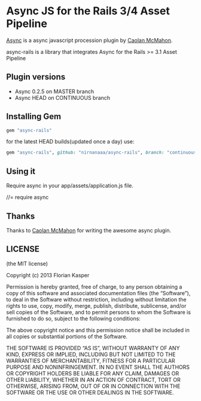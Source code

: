 # Async JS for the Rails 3/4 Asset Pipeline

[Async](https://github.com/caolan/async) is a async javascript procession plugin by [Caolan McMahon](https://github.com/caolan).


async-rails is a library that integrates Async for the Rails >= 3.1 Asset Pipeline

## Plugin versions
* Async 0.2.5 on MASTER branch
* Async HEAD on CONTINUOUS branch

## Installing Gem

```ruby
gem "async-rails"
```

for the latest HEAD builds(updated once a day) use:

```ruby
gem "async-rails", github: "nirnanaaa/async-rails", branch: "continuous"
```

## Using it

Require async in your app/assets/application.js file.

  //= require async

## Thanks
Thanks to [Caolan McMahon](https://github.com/caolan) for writing the awesome async plugin.


## LICENSE
(the MIT license)

Copyright (c) 2013 Florian Kasper

Permission is hereby granted, free of charge, to any person obtaining a copy of this software and associated documentation files (the “Software”), to deal in the Software without restriction, including without limitation the rights to use, copy, modify, merge, publish, distribute, sublicense, and/or sell copies of the Software, and to permit persons to whom the Software is furnished to do so, subject to the following conditions:

The above copyright notice and this permission notice shall be included in all copies or substantial portions of the Software.

THE SOFTWARE IS PROVIDED “AS IS”, WITHOUT WARRANTY OF ANY KIND, EXPRESS OR IMPLIED, INCLUDING BUT NOT LIMITED TO THE WARRANTIES OF MERCHANTABILITY, FITNESS FOR A PARTICULAR PURPOSE AND NONINFRINGEMENT. IN NO EVENT SHALL THE AUTHORS OR COPYRIGHT HOLDERS BE LIABLE FOR ANY CLAIM, DAMAGES OR OTHER LIABILITY, WHETHER IN AN ACTION OF CONTRACT, TORT OR OTHERWISE, ARISING FROM, OUT OF OR IN CONNECTION WITH THE SOFTWARE OR THE USE OR OTHER DEALINGS IN THE SOFTWARE.
